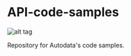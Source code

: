 # API-code-samples
![alt tag](https://github.com/AutodataGroup/API-code-samples/blob/master/Images/autodata_logo_poweredby.jpg)


Repository for Autodata's code samples.


